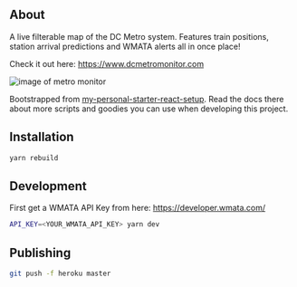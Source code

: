 ## About

A live filterable map of the DC Metro system. Features train positions, station arrival predictions and WMATA alerts all in once place! 

Check it out here: https://www.dcmetromonitor.com

![image of metro monitor](https://i.imgur.com/dnT4Ug7.png)

Bootstrapped from [my-personal-starter-react-setup](https://github.com/jbccollins/my-personal-starter-react-setup).
Read the docs there about more scripts and goodies you can use when developing this project.

## Installation

```bash
yarn rebuild
```

## Development

First get a WMATA API Key from here: https://developer.wmata.com/

```bash
API_KEY=<YOUR_WMATA_API_KEY> yarn dev
```

## Publishing

```bash
git push -f heroku master
```